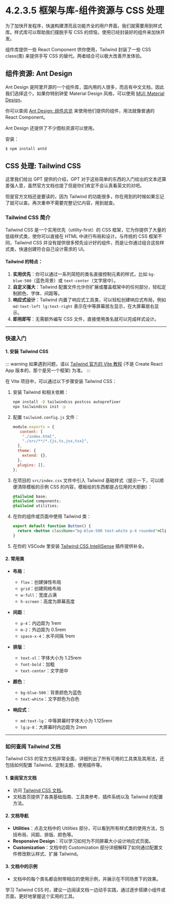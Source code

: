 # 4.2.3.5 框架与库-组件资源与 CSS 处理

为了加快开发程序，快速构建漂亮且功能齐全的用户界面，我们就需要用到样式库。样式库可以帮助我们摆脱手写 CSS 的烦恼，使用已经封装好的组件来加快开发。

组件库提供一些 React Component 供你使用，Tailwind 封装了一些 CSS class(类) 来提供手写 CSS 的替代。两者结合可以极大改善开发体验。

## 组件资源: Ant Design

Ant Design 是阿里开源的一个组件库，国内用的人很多，而且有中文文档，因此我们选择这个。如果你特别钟爱 Material Design 风格，可以使用 [MUI: Material Design](https://mui.com/material-ui/)。

你可以查阅 [Ant Design: 组件总览](https://ant.design/components/overview-cn/) 来使用他们提供的组件，用法就像普通的 React Component。

Ant Design 还提供了不少图标资源可以使用。

安装：

``` bash
$ npm install antd
```

## CSS 处理: Tailwind CSS

这里我们给出 GPT 提供的介绍，GPT 对于这些简单的东西的入门给出的文本还算差强人意，虽然官方文档也提了但是你们肯定不会认真看英文的对吧。

但是官方文档还是要读的，因为 Tailwind 的功能很多，你在用到的时候如果忘记了就可以查。再次重申不需要完整记忆内容，用到就查。

### Tailwind CSS 简介

Tailwind CSS 是一个实用优先（utility-first）的 CSS 框架，它为你提供了大量的低级样式类，使你可以直接在 HTML 中进行布局和设计。与传统的 CSS 框架不同，Tailwind CSS 并没有提供很多预先设计好的组件，而是让你通过组合这些样式类，快速创建符合自己设计需求的 UI。

#### Tailwind 的特点：
1. **实用优先**：你可以通过一系列简短的类名直接控制元素的样式，比如 `bg-blue-500`（蓝色背景）或 `text-center`（文字居中）。
2. **自定义强大**：Tailwind 配置文件允许你扩展或覆盖框架中的任何部分，轻松定制颜色、字体、间距等。
3. **响应式设计**：Tailwind 内置了响应式工具类，可以轻松创建响应式布局，例如 `md:text-left lg:text-right` 表示在中等屏幕居左显示，在大屏幕居右显示。
4. **即用即写**：无需额外编写 CSS 文件，直接使用类名就可以完成样式设计。

---

### 快速入门

#### 1. 安装 Tailwind CSS

::: warning
如果遇到问题，请以 [Tailwind 官方的 Vite 教程](https://tailwindcss.com/docs/guides/vite) (不是 Create React App 版本的，那个是另一个框架) 为准。
:::

在 Vite 项目中，可以通过以下步骤安装 Tailwind CSS：

1. 安装 Tailwind 和相关依赖：
   ```bash
   npm install -D tailwindcss postcss autoprefixer
   npx tailwindcss init -p
   ```

2. 配置 `tailwind.config.js` 文件：
   ```javascript
   module.exports = {
      content: [
       "./index.html",
       "./src/**/*.{js,ts,jsx,tsx}",
     ],
     theme: {
       extend: {},
     },
     plugins: [],
   };
   ```

3. 在项目的 `src/index.css` 文件中引入 Tailwind 基础样式（提示一下，可以顺便清除模板的示例 CSS 的内容，模板给的东西都是占位用的大胆删）：
   ```css
   @tailwind base;
   @tailwind components;
   @tailwind utilities;
   ```

4. 在你的组件或页面中使用 Tailwind 类：
   ```jsx
   export default function Button() {
     return <button className="bg-blue-500 text-white p-4 rounded">Click Me</button>;
   }
   ```
5. 在你的 VSCode 里安装 [Tailwind CSS IntelliSense](https://marketplace.visualstudio.com/items?itemName=bradlc.vscode-tailwindcss) 插件提供补全。
#### 2. 常用类

- **布局**：
  - `flex`：创建弹性布局
  - `grid`：创建网格布局
  - `w-full`：宽度占满
  - `h-screen`：高度为屏幕高度

- **间距**：
  - `p-4`：内边距为 1rem
  - `m-2`：外边距为 0.5rem
  - `space-x-4`：水平间隔 1rem

- **排版**：
  - `text-xl`：字体大小为 1.25rem
  - `font-bold`：加粗
  - `text-center`：文字居中

- **颜色**：
  - `bg-blue-500`：背景颜色为蓝色
  - `text-white`：文字颜色为白色

- **响应式**：
  - `md:text-lg`：中等屏幕时字体大小为 1.125rem
  - `lg:p-8`：大屏幕时内边距为 2rem

---

### 如何查阅 Tailwind 文档

Tailwind CSS 的官方文档非常全面，详细列出了所有可用的工具类及其用法，还包括如何配置 Tailwind、定制主题、使用插件等。

#### 1. **查阅官方文档**
- 访问 [Tailwind CSS 文档](https://tailwindcss.com/docs)。
- 文档首页提供了各类基础指南、工具类参考、插件系统以及 Tailwind 的配置方法。

#### 2. **文档导航**
- **Utilities**：点击文档中的 Utilities 部分，可以看到所有样式类的使用方法，包括布局、间距、排版、颜色等。
- **Responsive Design**：可以学习如何为不同屏幕大小设计响应式页面。
- **Customization**：文档中的 Customization 部分详细解释了如何通过配置文件修改默认样式、扩展 Tailwind。

#### 3. **文档中的示例**
- 文档中的每个类名都会附带相应的使用示例，并展示在不同场景下的效果。
  
学习 Tailwind CSS 时，建议一边阅读文档一边动手实践，通过逐步搭建小组件或页面，更好地掌握这个实用的工具。
